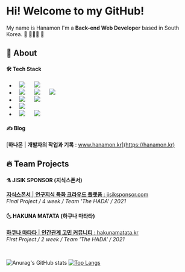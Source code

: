 # Hi! Welcome to my GitHub!
My name is Hanamon I'm a **Back-end Web Developer** based in South Korea. 👋 🧑🏻‍💻 🌳

## 🦉 About

#### 🛠 Tech Stack
<ul>
  <li>
    <img src="http://img.shields.io/badge/-Javascript-F7DF1E?style=for-the-badge&logo=Javascript&logoColor=black"
       style="height: auto; margin-left: 10px; margin-right: 10px;"/>  
    <img src="http://img.shields.io/badge/-TypeScript-3073BF?style=for-the-badge&logo=TypeScript&logoColor=white"
       style="height: auto; margin-left: 10px; margin-right: 10px;"/>
  </li>
  <li>
    <img src="http://img.shields.io/badge/-Node-339933?style=for-the-badge&logo=Node.js&logoColor=white"
     style="height: auto; margin-left: 10px; margin-right: 10px;"/> 
    <img src="http://img.shields.io/badge/-Express-373737?style=for-the-badge&logo=Express&logoColor=white"
       style="height: auto; margin-left: 10px; margin-right: 10px;"/>
    <img src="http://img.shields.io/badge/-Nest-DA224B?style=for-the-badge&logo=NestJS&logoColor=white"
         style="height: auto; margin-left: 10px; margin-right: 10px;"/>
  </li>
  <li>
    <img src="http://img.shields.io/badge/-Sequelize-00AFEE?style=for-the-badge&logo=Sequelize&logoColor=white"
     style="height: auto; margin-left: 10px; margin-right: 10px;"/>
    <img src="http://img.shields.io/badge/-TypeORM-E05D44?style=for-the-badge&logo=Exercism&logoColor=white"
     style="height: auto; margin-left: 10px; margin-right: 10px;"/>
  </li>
  <li>
    <img src="http://img.shields.io/badge/-MySQL-4479A1?style=for-the-badge&logo=MySQL&logoColor=white"
     style="height: auto; margin-left: 10px; margin-right: 10px;"/>
  </li>
  <li>
    <img src="http://img.shields.io/badge/-AWS-FF9900?style=for-the-badge&logo=amazonaws&logoColor=white"
     style="height: auto; margin-left: 10px; margin-right: 10px;"/>
    <img src="http://img.shields.io/badge/-Docker-2397EC?style=for-the-badge&logo=Docker&logoColor=white"
         style="height: auto; margin-left: 10px; margin-right: 10px;"/>
  </li>
</ul>

#### ✍️ Blog
[**하나몬** | **개발자의 작업과 기록** : www.hanamon.kr](https://hanamon.kr)

## 🔥 Team Projects

#### ⚗️ JISIK SPONSOR (지식스폰서)
[**지식스폰서** | **연구지식 특화 크라우드 플랫폼** : jisiksponsor.com](https://jisiksponsor.com)  
_Final Project / 4 week / Team 'The HADA' / 2021_

#### 🌜 HAKUNA MATATA (하쿠나 마타타)
[**하쿠나 마타타** | **인간관계 고민 커뮤니티** : hakunamatata.kr](https://hakunamatata.kr)  
_First Project / 2 week / Team 'The HADA' / 2021_

<br>

![Anurag's GitHub stats](https://github-readme-stats.vercel.app/api?username=hanamon&count_private=true&show_icons=true&theme=cobalt&icon_color=78D9F8)
[![Top Langs](https://github-readme-stats.vercel.app/api/top-langs/?username=hanamon&layout=compact&card_width=445&hide=hack&exclude_repo=WP-Hanamon-Site,defective-speaker,im-sprint-calculator,im-sprint-query-selector&theme=cobalt)](https://github.com/hanamon/github-readme-stats)
